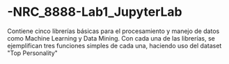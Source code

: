 # -NRC_8888-Lab1_JupyterLab
Contiene cinco librerías básicas para el procesamiento y manejo de datos como Machine Learning y Data Mining. Con cada una de las librerías, se ejemplifican tres funciones simples de cada una, haciendo uso del dataset "Top Personality"   
